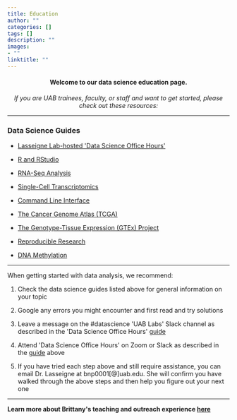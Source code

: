 ```yaml
---
title: Education
author: ""
categories: []
tags: []
description: ""
images:
- ""
linktitle: ""
---
```


#### <p style="text-align:center;">Welcome to our data science education page.</p>

_<p style="text-align:center;">If you are UAB trainees, faculty, or staff and want to get started, please check out these resources:</p>_

---
### Data Science Guides
<ul>
<li><p><a href="https://docs.google.com/document/d/174JsfrSy2XVpeCmQtDJKOXHMqT3XzyEHrN5qXWFPiJs/edit?usp=sharing" target="_blank">Lasseigne Lab-hosted 'Data Science Office Hours'</a><p></li>
<li><p><a href="/education_resources/rmds/rmasterguide.html" target="_blank">R and RStudio</a></p></li>
<li><p><a href="/education_resources/rmds/rnaseqguide.html" target="_blank">RNA-Seq Analysis</a></p></li>
<li><p><a href="/education_resources/rmds/singlecellguide.html" target="_blank">Single-Cell Transcriptomics</a></p></li>
<li><p><a href="/education_resources/rmds/commandlineguide.html" target="_blank">Command Line Interface</a></p></li>
<li><p><a href="/education_resources/rmds/tcgaguide.html" target="_blank">The Cancer Genome Atlas (TCGA)</a></p></li>
<li><p><a href="/education_resources/rmds/gtexguide.html" target="_blank">The Genotype-Tissue Expression (GTEx) Project</a></p></li>
<li><p><a href="/education_resources/rmds/reproducibleresearchguide.html" target="_blank">Reproducible Research</a></p></li>
<li><p><a href="/education_resources/rmds/dnamethylationguide.html" target="_blank">DNA Methylation</a></p></li>
</ul>

---

When getting started with data analysis, we recommend:
<ol>
<li><p>Check the data science guides listed above for general information on your topic</p></li>
<li><p>Google any errors you might encounter and first read and try solutions</p></li>
<li><p>Leave a message on the #datascience 'UAB Labs' Slack channel as described in the 'Data Science Office Hours' <a href="https://docs.google.com/document/d/174JsfrSy2XVpeCmQtDJKOXHMqT3XzyEHrN5qXWFPiJs/edit?usp=sharing" target="_blank">guide</a></p></li>
<li><p>Attend 'Data Science Office Hours' on Zoom or Slack as described in the <a href="https://docs.google.com/document/d/174JsfrSy2XVpeCmQtDJKOXHMqT3XzyEHrN5qXWFPiJs/edit?usp=sharing" target="_blank">guide</a> above</p></li>
<li><p>If you have tried each step above and still require assistance, you can email Dr. Lasseigne at bnp0001[@]uab.edu. She will confirm you have walked through the above steps and then help you figure out your next one</p></li>
</ol>

---

**Learn more about Brittany's teaching and outreach experience <a href="/brittany-education/index.html">here</a>**
